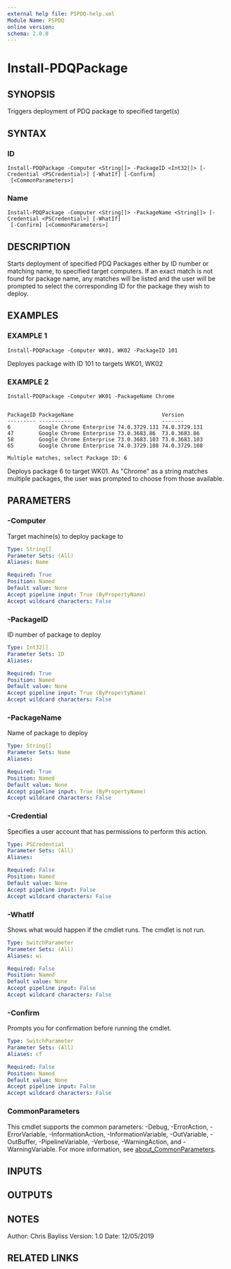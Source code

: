```yaml
---
external help file: PSPDQ-help.xml
Module Name: PSPDQ
online version:
schema: 2.0.0
---
```


# Install-PDQPackage

## SYNOPSIS
Triggers deployment of PDQ package to specified target(s)

## SYNTAX

### ID
```
Install-PDQPackage -Computer <String[]> -PackageID <Int32[]> [-Credential <PSCredential>] [-WhatIf] [-Confirm]
 [<CommonParameters>]
```

### Name
```
Install-PDQPackage -Computer <String[]> -PackageName <String[]> [-Credential <PSCredential>] [-WhatIf]
 [-Confirm] [<CommonParameters>]
```

## DESCRIPTION
Starts deployment of specified PDQ Packages either by ID number or matching name, to specified target computers.
If an exact match is not found for package name, any matches will be listed and the user will be prompted to select the corresponding ID for the package they wish to deploy.

## EXAMPLES

### EXAMPLE 1
```
Install-PDQPackage -Computer WK01, WK02 -PackageID 101
```

Deployes package with ID 101 to targets WK01, WK02

### EXAMPLE 2
```
Install-PDQPackage -Computer WK01 -PackageName Chrome


PackageID PackageName                            Version
--------- -----------                            -------
6         Google Chrome Enterprise 74.0.3729.131 74.0.3729.131
47        Google Chrome Enterprise 73.0.3683.86  73.0.3683.86
58        Google Chrome Enterprise 73.0.3683.103 73.0.3683.103
65        Google Chrome Enterprise 74.0.3729.108 74.0.3729.108

Multiple matches, select Package ID: 6
```

Deploys package 6 to target WK01.
As "Chrome" as a string matches multiple packages, the user was prompted to choose from those available.

## PARAMETERS

### -Computer
Target machine(s) to deploy package to

```yaml
Type: String[]
Parameter Sets: (All)
Aliases: Name

Required: True
Position: Named
Default value: None
Accept pipeline input: True (ByPropertyName)
Accept wildcard characters: False
```

### -PackageID
ID number of package to deploy

```yaml
Type: Int32[]
Parameter Sets: ID
Aliases:

Required: True
Position: Named
Default value: None
Accept pipeline input: True (ByPropertyName)
Accept wildcard characters: False
```

### -PackageName
Name of package to deploy

```yaml
Type: String[]
Parameter Sets: Name
Aliases:

Required: True
Position: Named
Default value: None
Accept pipeline input: True (ByPropertyName)
Accept wildcard characters: False
```

### -Credential
Specifies a user account that has permissions to perform this action.

```yaml
Type: PSCredential
Parameter Sets: (All)
Aliases:

Required: False
Position: Named
Default value: None
Accept pipeline input: False
Accept wildcard characters: False
```

### -WhatIf
Shows what would happen if the cmdlet runs.
The cmdlet is not run.

```yaml
Type: SwitchParameter
Parameter Sets: (All)
Aliases: wi

Required: False
Position: Named
Default value: None
Accept pipeline input: False
Accept wildcard characters: False
```

### -Confirm
Prompts you for confirmation before running the cmdlet.

```yaml
Type: SwitchParameter
Parameter Sets: (All)
Aliases: cf

Required: False
Position: Named
Default value: None
Accept pipeline input: False
Accept wildcard characters: False
```

### CommonParameters
This cmdlet supports the common parameters: -Debug, -ErrorAction, -ErrorVariable, -InformationAction, -InformationVariable, -OutVariable, -OutBuffer, -PipelineVariable, -Verbose, -WarningAction, and -WarningVariable. For more information, see [about_CommonParameters](http://go.microsoft.com/fwlink/?LinkID=113216).

## INPUTS

## OUTPUTS

## NOTES
Author: Chris Bayliss
Version: 1.0
Date: 12/05/2019

## RELATED LINKS
